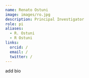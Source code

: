 ```yaml
---
name: Renato Ostuni
image: images/ro.jpg
description: Principal Investigator
role: pi
aliases:
  - R. Ostuni
  - R Ostuni
links:
  orcid: /
  email: /
  twitter: /
---
```


add bio
